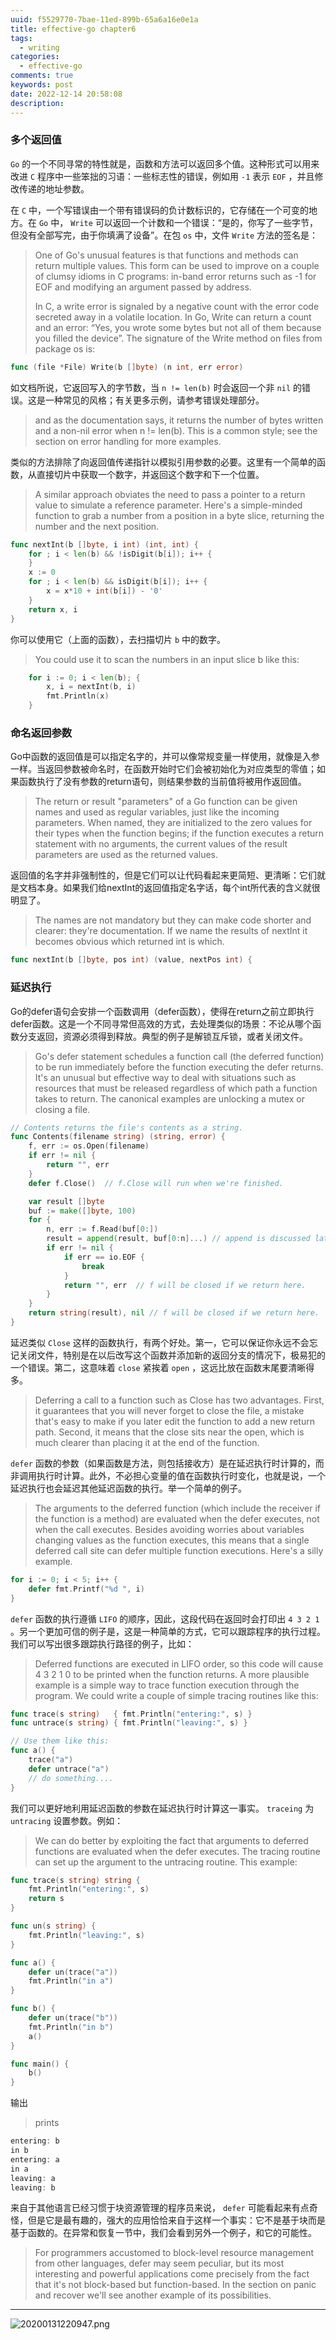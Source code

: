 ```yaml
---
uuid: f5529770-7bae-11ed-899b-65a6a16e0e1a
title: effective-go chapter6
tags:
  - writing
categories:
  - effective-go
comments: true
keywords: post
date: 2022-12-14 20:58:08
description:
---
```


<!--more-->
<!-- 1. 发布前：删除草稿的 uuid -->
<!-- 2. 发布后：补充tag，category -->

### 多个返回值

`Go` 的一个不同寻常的特性就是，函数和方法可以返回多个值。这种形式可以用来改进 `C` 程序中一些笨拙的习语：一些标志性的错误，例如用 `-1` 表示 `EOF` ，并且修改传递的地址参数。

在 `C` 中，一个写错误由一个带有错误码的负计数标识的，它存储在一个可变的地方。在 `Go` 中， `Write` 可以返回一个计数和一个错误：“是的，你写了一些字节，但没有全部写完，由于你填满了设备”。在包 `os` 中，文件 `Write` 方法的签名是：

> One of Go's unusual features is that functions and methods can return multiple values. This form can be used to improve on a couple of clumsy idioms in C programs: in-band error returns such as -1 for EOF and modifying an argument passed by address.
>
> In C, a write error is signaled by a negative count with the error code secreted away in a volatile location. In Go, Write can return a count and an error: “Yes, you wrote some bytes but not all of them because you filled the device”. The signature of the Write method on files from package os is:

```go
func (file *File) Write(b []byte) (n int, err error)
```

如文档所说，它返回写入的字节数，当 `n != len(b)` 时会返回一个非 `nil` 的错误。这是一种常见的风格；有关更多示例，请参考错误处理部分。

> and as the documentation says, it returns the number of bytes written and a non-nil error when n != len(b). This is a common style; see the section on error handling for more examples.

类似的方法排除了向返回值传递指针以模拟引用参数的必要。这里有一个简单的函数，从直接切片中获取一个数字，并返回这个数字和下一个位置。

> A similar approach obviates the need to pass a pointer to a return value to simulate a reference parameter. Here's a simple-minded function to grab a number from a position in a byte slice, returning the number and the next position.

```go
func nextInt(b []byte, i int) (int, int) {
    for ; i < len(b) && !isDigit(b[i]); i++ {
    }
    x := 0
    for ; i < len(b) && isDigit(b[i]); i++ {
        x = x*10 + int(b[i]) - '0'
    }
    return x, i
}
```

你可以使用它（上面的函数），去扫描切片 `b` 中的数字。

> You could use it to scan the numbers in an input slice b like this:

```go
    for i := 0; i < len(b); {
        x, i = nextInt(b, i)
        fmt.Println(x)
    }
```

### 命名返回参数

Go中函数的返回值是可以指定名字的，并可以像常规变量一样使用，就像是入参一样。当返回参数被命名时，在函数开始时它们会被初始化为对应类型的零值；如果函数执行了没有参数的return语句，则结果参数的当前值将被用作返回值。

> The return or result "parameters" of a Go function can be given names and used as regular variables, just like the incoming parameters. When named, they are initialized to the zero values for their types when the function begins; if the function executes a return statement with no arguments, the current values of the result parameters are used as the returned values.

返回值的名字并非强制性的，但是它们可以让代码看起来更简短、更清晰：它们就是文档本身。如果我们给nextInt的返回值指定名字话，每个int所代表的含义就很明显了。

> The names are not mandatory but they can make code shorter and clearer: they're documentation. If we name the results of nextInt it becomes obvious which returned int is which.

```go
func nextInt(b []byte, pos int) (value, nextPos int) {
```

### 延迟执行

Go的defer语句会安排一个函数调用（defer函数），使得在return之前立即执行defer函数。这是一个不同寻常但高效的方式，去处理类似的场景：不论从哪个函数分支返回，资源必须得到释放。典型的例子是解锁互斥锁，或者关闭文件。

> Go's defer statement schedules a function call (the deferred function) to be run immediately before the function executing the defer returns. It's an unusual but effective way to deal with situations such as resources that must be released regardless of which path a function takes to return. The canonical examples are unlocking a mutex or closing a file.

```go
// Contents returns the file's contents as a string.
func Contents(filename string) (string, error) {
    f, err := os.Open(filename)
    if err != nil {
        return "", err
    }
    defer f.Close()  // f.Close will run when we're finished.

    var result []byte
    buf := make([]byte, 100)
    for {
        n, err := f.Read(buf[0:])
        result = append(result, buf[0:n]...) // append is discussed later.
        if err != nil {
            if err == io.EOF {
                break
            }
            return "", err  // f will be closed if we return here.
        }
    }
    return string(result), nil // f will be closed if we return here.
}
```

延迟类似 `Close` 这样的函数执行，有两个好处。第一，它可以保证你永远不会忘记关闭文件，特别是在以后改写这个函数并添加新的返回分支的情况下，极易犯的一个错误。第二，这意味着 `close` 紧挨着 `open` ，这远比放在函数末尾要清晰得多。

> Deferring a call to a function such as Close has two advantages. First, it guarantees that you will never forget to close the file, a mistake that's easy to make if you later edit the function to add a new return path. Second, it means that the close sits near the open, which is much clearer than placing it at the end of the function.

`defer` 函数的参数（如果函数是方法，则包括接收方）是在延迟执行时计算的，而非调用执行时计算。此外，不必担心变量的值在函数执行时变化，也就是说，一个延迟执行也会延迟其他延迟函数的执行。举一个简单的例子。

> The arguments to the deferred function (which include the receiver if the function is a method) are evaluated when the defer executes, not when the call executes. Besides avoiding worries about variables changing values as the function executes, this means that a single deferred call site can defer multiple function executions. Here's a silly example.

```go
for i := 0; i < 5; i++ {
    defer fmt.Printf("%d ", i)
}
```

`defer` 函数的执行遵循 `LIFO` 的顺序，因此，这段代码在返回时会打印出 `4 3 2 1` 。另一个更加可信的例子是，这是一种简单的方式，它可以跟踪程序的执行过程。我们可以写出很多跟踪执行路径的例子，比如：

> Deferred functions are executed in LIFO order, so this code will cause 4 3 2 1 0 to be printed when the function returns. A more plausible example is a simple way to trace function execution through the program. We could write a couple of simple tracing routines like this:

```go
func trace(s string)   { fmt.Println("entering:", s) }
func untrace(s string) { fmt.Println("leaving:", s) }

// Use them like this:
func a() {
    trace("a")
    defer untrace("a")
    // do something....
}
```

我们可以更好地利用延迟函数的参数在延迟执行时计算这一事实。
`traceing` 为 `untracing` 设置参数。例如：

> We can do better by exploiting the fact that arguments to deferred functions are evaluated when the defer executes. The tracing routine can set up the argument to the untracing routine. This example:

```go
func trace(s string) string {
    fmt.Println("entering:", s)
    return s
}

func un(s string) {
    fmt.Println("leaving:", s)
}

func a() {
    defer un(trace("a"))
    fmt.Println("in a")
}

func b() {
    defer un(trace("b"))
    fmt.Println("in b")
    a()
}

func main() {
    b()
}
```

输出

> prints

```go
entering: b
in b
entering: a
in a
leaving: a
leaving: b
```

来自于其他语言已经习惯于块资源管理的程序员来说， `defer` 可能看起来有点奇怪，但是它是最有趣的，强大的应用恰恰来自于这样一个事实：它不是基于块而是基于函数的。在异常和恢复一节中，我们会看到另外一个例子，和它的可能性。

> For programmers accustomed to block-level resource management from other languages, defer may seem peculiar, but its most interesting and powerful applications come precisely from the fact that it's not block-based but function-based. In the section on panic and recover we'll see another example of its possibilities.


---
![20200131220947.png](source/assets/images/leunggeorge.github.io-image-9o2i34.png)
